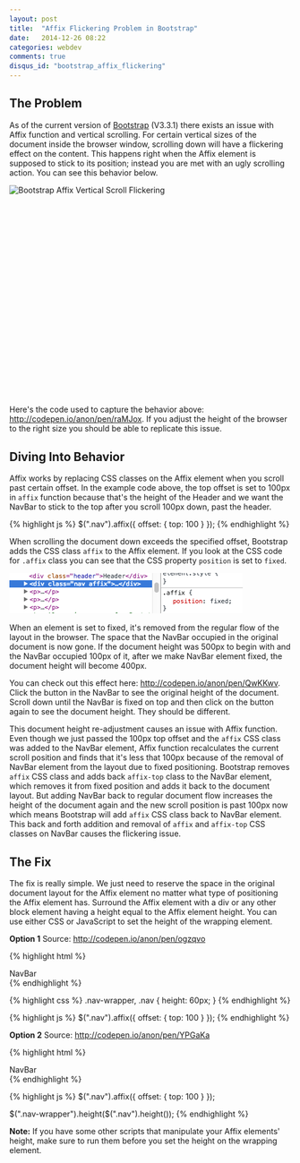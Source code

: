 ```yaml
---
layout: post
title:  "Affix Flickering Problem in Bootstrap"
date:   2014-12-26 08:22
categories: webdev
comments: true
disqus_id: "bootstrap_affix_flickering"
---
```

## The Problem ##

As of the current version of [Bootstrap](http://getbootstrap.com/)
(V3.3.1) there exists an issue with Affix function and vertical
scrolling. For certain vertical sizes of the document inside the
browser window, scrolling down will have a flickering effect on the
content. This happens right when the Affix element is supposed to
stick to its position; instead you are met with an ugly scrolling
action. You can see this behavior below.

<div class="media-flex" style="padding-bottom: 71.7348927875%;">
  <img class="gfyitem img-pad img-center radius20" data-id="DescriptiveHeartyBrownbutterfly" data-dot="false" alt="Bootstrap Affix Vertical Scroll Flickering" />
</div>


Here's the code used to capture the behavior above:
<http://codepen.io/anon/pen/raMJox>. If you adjust the height of the
browser to the right size you should be able to replicate this issue.

## Diving Into Behavior ##

Affix works by replacing CSS classes on the Affix element when you
scroll past certain offset. In the example code above, the top offset
is set to 100px in `affix` function because that's the height of the
Header and we want the NavBar to stick to the top after you scroll
100px down, past the header.

{% highlight js %}
$(".nav").affix({
  offset: {
    top: 100
  }
});
{% endhighlight %}

When scrolling the document down exceeds the specified offset,
Bootstrap adds the CSS class `affix` to the Affix element. If you look
at the CSS code for `.affix` class you can see that the CSS property
`position` is set to `fixed`.

<img class="center-image" src="/assets/bootstrap-affix-flickering.png"
alt="Affix CSS Class">

When an element is set to fixed, it's removed from the regular flow of
the layout in the browser. The space that the NavBar occupied in the
original document is now gone. If the document height was 500px to
begin with and the NavBar occupied 100px of it, after we make NavBar
element fixed, the document height will become 400px.

You can check out this effect here:
<http://codepen.io/anon/pen/QwKKwv>. Click the button in the NavBar to
see the original height of the document. Scroll down until the NavBar
is fixed on top and then click on the button again to see the document
height. They should be different.

This document height re-adjustment causes an issue with Affix
function. Even though we just passed the 100px top offset and the
`affix` CSS class was added to the NavBar element, Affix function
recalculates the current scroll position and finds that it's less that
100px because of the removal of NavBar element from the layout due to
fixed positioning. Bootstrap removes `affix` CSS class and adds back
`affix-top` class to the NavBar element, which removes it from fixed
position and adds it back to the document layout. But adding NavBar
back to regular document flow increases the height of the document
again and the new scroll position is past 100px now which means
Bootstrap will add `affix` CSS class back to NavBar element. This back
and forth addition and removal of `affix` and `affix-top` CSS classes
on NavBar causes the flickering issue.

## The Fix ##

The fix is really simple. We just need to reserve the space in the
original document layout for the Affix element no matter what type of
positioning the Affix element has. Surround the Affix element with a
div or any other block element having a height equal to the Affix
element height. You can use either CSS or JavaScript to set the height
of the wrapping element.

**Option 1**
Source: <http://codepen.io/anon/pen/ogzqvo>

{% highlight html %}
<div class="nav-wrapper">
  <div class="nav"> NavBar </div>
</div>
{% endhighlight %}

{% highlight css %}
.nav-wrapper, .nav {
  height: 60px;
}
{% endhighlight %}

{% highlight js %}
$(".nav").affix({
  offset: {
    top: 100
  }
});
{% endhighlight %}

**Option 2**
Source: <http://codepen.io/anon/pen/YPGaKa>

{% highlight html %}
<div class="nav-wrapper">
  <div class="nav"> NavBar </div>
</div>
{% endhighlight %}

{% highlight js %}
$(".nav").affix({
  offset: {
    top: 100
  }
});

$(".nav-wrapper").height($(".nav").height());
{% endhighlight %}

**Note:** If you have some other scripts that manipulate your Affix
elements' height, make sure to run them before you set the height on
the wrapping element.

<script>
(function(d, t) {
var g = d.createElement(t),
s = d.getElementsByTagName(t)[0];
g.src = 'http://assets.gfycat.com/js/gfyajax-0.517d.js';
s.parentNode.insertBefore(g, s);
}(document, 'script'));
</script>

